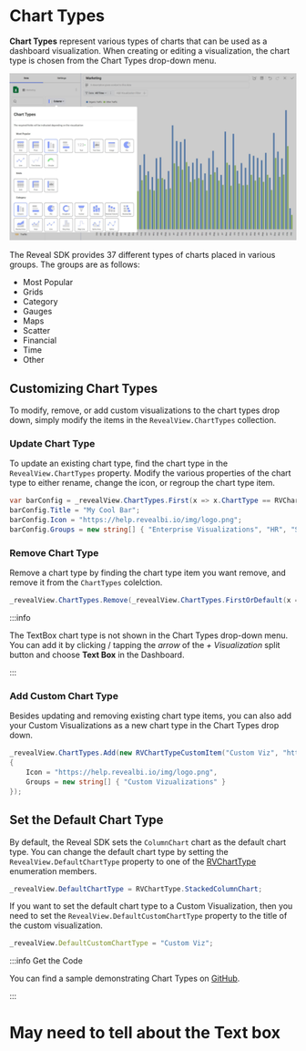 # Chart Types

**Chart Types** represent various types of charts that can be used as a dashboard visualization. When creating or editing a visualization, the chart type is chosen from the Chart Types drop-down menu.

![](images/chart-types.jpg)

The Reveal SDK provides 37 different types of charts placed in various groups. The groups are as follows:

- Most Popular
- Grids
- Category
- Gauges
- Maps
- Scatter
- Financial
- Time
- Other

## Customizing Chart Types
To modify, remove, or add custom visualizations to the chart types drop down, simply modify the items in the `RevealView.ChartTypes` collection.

### Update Chart Type
To update an existing chart type, find the chart type in the `RevealView.ChartTypes` property. Modify the various properties of the chart type to either rename, change the icon, or regroup the chart type item.

```cs
var barConfig = _revealView.ChartTypes.First(x => x.ChartType == RVChartType.BarChart);
barConfig.Title = "My Cool Bar";
barConfig.Icon = "https://help.revealbi.io/img/logo.png";
barConfig.Groups = new string[] { "Enterprise Visualizations", "HR", "Some Other Category" };
```

### Remove Chart Type
Remove a chart type by finding the chart type item you want remove, and remove it from the `ChartTypes` colelction.

```cs
_revealView.ChartTypes.Remove(_revealView.ChartTypes.FirstOrDefault(x => x.ChartType == RVChartType.Grid));
```

:::info

The TextBox chart type is not shown in the Chart Types drop-down menu. You can add it by clicking / tapping the *arrow* of the *+ Visualization* split button and choose **Text Box** in the Dashboard.

:::

### Add Custom Chart Type
Besides updating and removing existing chart type items, you can also add your Custom Visualizations as a new chart type in the Chart Types drop down.

```cs
_revealView.ChartTypes.Add(new RVChartTypeCustomItem("Custom Viz", "https://host/customViz.html")
{
    Icon = "https://help.revealbi.io/img/logo.png",
    Groups = new string[] { "Custom Vizualizations" }
});
```

## Set the Default Chart Type
By default, the Reveal SDK sets the `ColumnChart` chart as the default chart type. You can change the default chart type by setting the `RevealView.DefaultChartType` property to one of the [RVChartType](https://help.revealbi.io/api/wpf/latest/Reveal.Sdk.RVChartType.html) enumeration members.

```cs
_revealView.DefaultChartType = RVChartType.StackedColumnChart;
```

If you want to set the default chart type to a Custom Visualization, then you need to set the `RevealView.DefaultCustomChartType` property to the title of the custom visualization.

```js
_revealView.DefaultCustomChartType = "Custom Viz";
```

:::info Get the Code

You can find a sample demonstrating Chart Types on [GitHub](https://github.com/RevealBi/sdk-samples-wpf/tree/master/ChartTypes).

:::


# May need to tell about the Text box